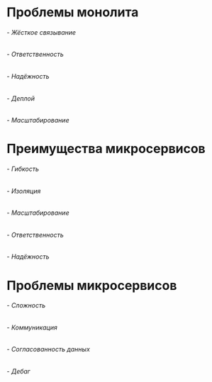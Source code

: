 # Проблемы монолита
###### - Жёсткое связывание
###### - Ответственность
###### - Надёжность
###### - Деплой
###### - Масштабирование
# Преимущества микросервисов
###### - Гибкость
###### - Изоляция
###### - Масштабирование
###### - Ответственность
###### - Надёжность
# Проблемы микросервисов
###### - Сложность

###### - Коммуникация
###### - Согласованность данных
###### - Дебаг
